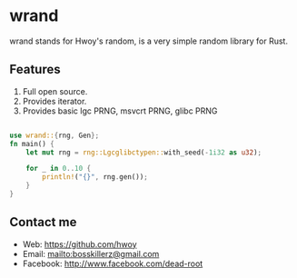 # wrand

wrand stands for Hwoy's random, is a very simple random library for Rust.

## Features

1. Full open source.
2. Provides iterator.
3. Provides basic lgc PRNG, msvcrt PRNG, glibc PRNG

```Rust

use wrand::{rng, Gen};
fn main() {
    let mut rng = rng::Lgcglibctypen::with_seed(-1i32 as u32);

    for _ in 0..10 {
        println!("{}", rng.gen());
    }
}

```

## Contact me

- Web: <https://github.com/hwoy>
- Email: <mailto:bosskillerz@gmail.com>
- Facebook: <http://www.facebook.com/dead-root>

